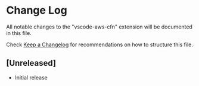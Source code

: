# Change Log
All notable changes to the "vscode-aws-cfn" extension will be documented in this file.

Check [Keep a Changelog](http://keepachangelog.com/) for recommendations on how to structure this file.

## [Unreleased]
- Initial release